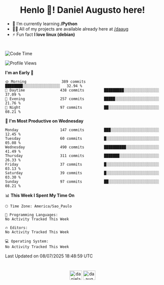 <h1 align="center">Henlo 👋! Daniel Augusto here!</h1>

- 🌱 I’m currently learning **/Python**
- 👨‍💻 All of my projects are available already here at [/daaug](https://github.com/daaug)
- ⚡ Fun fact **I love linux (debian)**
<h1></h1>

<!--START_SECTION:waka-->
![Code Time](http://img.shields.io/badge/Code%20Time-67%20hrs%2042%20mins-blue)

![Profile Views](http://img.shields.io/badge/Profile%20Views-0-blue)

**I'm an Early 🐤** 

```text
🌞 Morning                389 commits         ████████░░░░░░░░░░░░░░░░░   32.94 % 
🌆 Daytime                438 commits         █████████░░░░░░░░░░░░░░░░   37.09 % 
🌃 Evening                257 commits         █████░░░░░░░░░░░░░░░░░░░░   21.76 % 
🌙 Night                  97 commits          ██░░░░░░░░░░░░░░░░░░░░░░░   08.21 % 
```
📅 **I'm Most Productive on Wednesday** 

```text
Monday                   147 commits         ███░░░░░░░░░░░░░░░░░░░░░░   12.45 % 
Tuesday                  60 commits          █░░░░░░░░░░░░░░░░░░░░░░░░   05.08 % 
Wednesday                490 commits         ██████████░░░░░░░░░░░░░░░   41.49 % 
Thursday                 311 commits         ███████░░░░░░░░░░░░░░░░░░   26.33 % 
Friday                   37 commits          █░░░░░░░░░░░░░░░░░░░░░░░░   03.13 % 
Saturday                 39 commits          █░░░░░░░░░░░░░░░░░░░░░░░░   03.30 % 
Sunday                   97 commits          ██░░░░░░░░░░░░░░░░░░░░░░░   08.21 % 
```


📊 **This Week I Spent My Time On** 

```text
🕑︎ Time Zone: America/Sao_Paulo

💬 Programming Languages: 
No Activity Tracked This Week

🔥 Editors: 
No Activity Tracked This Week

💻 Operating System: 
No Activity Tracked This Week
```


 Last Updated on 08/07/2025 18:48:59 UTC
<!--END_SECTION:waka-->

<h1></h1>
<p align="center">
<a href="https://linkedin.com/in/danielaug" target="blank"><img align="center" src="https://raw.githubusercontent.com/rahuldkjain/github-profile-readme-generator/master/src/images/icons/Social/linked-in-alt.svg" alt="danielaug" height="30" width="40" /></a> 
<a href="https://www.hackerrank.com/daaug" target="blank"><img align="center" src="https://raw.githubusercontent.com/rahuldkjain/github-profile-readme-generator/master/src/images/icons/Social/hackerrank.svg" alt="daaug" height="30" width="40" /></a>
</p>
